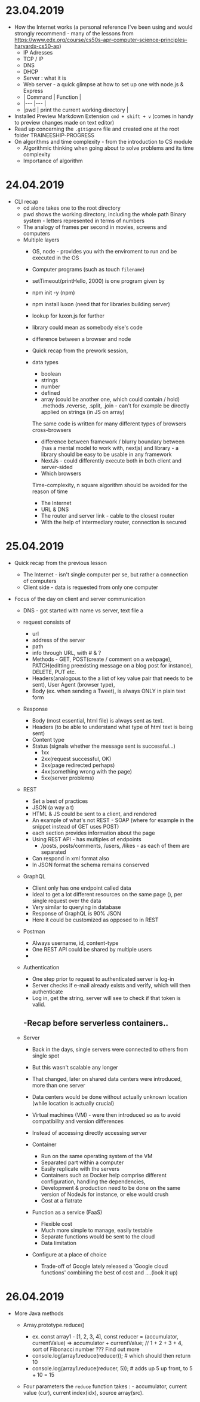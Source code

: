 # 23.04.2019
* How the Internet works (a personal reference I've been using and would strongly recommend - many of the lessons from <https://www.edx.org/course/cs50s-apr-computer-science-principles-harvardx-cs50-ap>)
    - IP Adresses
    - TCP / IP
    - DNS
    - DHCP
    - Server : what it is 
    - Web server - a quick glimpse at how to set up one with node.js & Express
  - | Command           | Function                              |
  - |---                |---                                    |
  - |pwd                | print the current working directory   |
 * Installed Preview Markdown Extension `cmd + shift + v` (comes in handy to preview changes made on text editor)
 * Read up concerning the `.gitignore` file and created one at the root folder TRAINEESHIP-PROGRESS 
 * On algorithms and time complexity - from the introduction to CS module
    - Algorithmic thinking when going about to solve problems and its time complexity  
    - Importance of algorithm

# 24.04.2019
* CLI recap 
    - cd alone takes one to the root directory
    - pwd shows the working directory, including the whole path
    Binary system - letters represented in terms of numbers
    - The analogy of frames per second in movies, screens and computers
    - Multiple layers
      - OS, node - provides you with the enviroment to run and be executed in the OS 
      - Computer programs (such as touch `filename`) 
      - setTimeout(printHello, 2000) is one program given by
      - npm init -y (npm)
      - npm install luxon (need that for libraries building server)
      - lookup for luxon.js for further 
      - library could mean as somebody else's code
      - difference between a browser and node
      
      - Quick recap from the prework session,
      - data types 
         - boolean
         - strings
         - number
         - defined
         - array (could be another one, which could contain / hold)
         .methods
         .reverse, .split, .join - can't for example be directly applied on strings (in JS on array)


         The same code is written for many different types of browsers cross-browsers
         - difference between framework / blurry boundary between (has a mental model to work with, nextjs) and library - a library should be easy to be usable in any framework
         - NextJs - could differently execute both in both client and server-sided
         - Which browsers

         Time-complexity, n square algorithm should be avoided for the reason of time

         - The Internet
         - URL & DNS
         - The router and server link - cable to the closest router
         - With the help of intermediary router, connection is secured

# 25.04.2019
- Quick recap from the previous lesson
    - The Internet - isn't single computer per se, but rather a connection of computers
    - Client side - data is requested from only one computer

- Focus of the day on client and server communication
    - DNS - got started with name vs server, text file a
    - request consists of 
       - url
       - address of the server
       - path
       - info through URL, with # & ?
       - Methods - GET, POST(create / comment on a webpage), PATCH(editting preexisting message on a blog post for instance), DELETE, PUT etc.
       - Headers(analogous to the a list of key value pair that needs to be sent), User Agent (browser type), 
       - Body (ex. when sending a Tweet), is always ONLY in plain text form
    
    - Response
      - Body (most essential, html file) is always sent as text. 
      - Headers (to be able to understand what type of html text is being sent)
      - Content type
      - Status (signals whether the message sent is successful...)
        - 1xx
        - 2xx(request successful, OK)
        - 3xx(page redirected perhaps)
        - 4xx(something wrong with the page)
        - 5xx(server problems)
    
    - REST
        - Set a best of practices
        - JSON (a way a t)
        - HTML & JS could be sent to a client, and rendered
        - An example of what's not REST - SOAP (where for example in the snippet instead of    GET uses POST)
        - each section provides information about the page
        - Using REST API - has multiples of endpoints
            - /posts, posts/comments, /users, /likes - as each of them are separated
        - Can respond in xml format also
        - In JSON format the schema remains conserved
    - GraphQL 
        - Client only has one endpoint called data
        - Ideal to get a lot different resources on the same page (), per single request over the data
        - Very similar to querying in database
        - Response of GraphQL is 90% JSON
        - Here it could be customized as opposed to in REST
    - Postman
        - Always username, id, content-type
        - One REST API could be shared by multiple users
        - 
    - Authentication
        - One step prior to request to authenticated server is log-in
        - Server checks if e-mail already exists and verify, which will then authenticate
        - Log in, get the string, server will see to check if that token is valid.

        -Recap before serverless containers..
        - 
    - Server
        - Back in the days, single servers were connected to others from single spot
        - But this wasn't scalable any longer
        - That changed, later on shared data centers were introduced, more than one server 
        - Data centers would be done without actually unknown location (while location is actually crucial)
        - Virtual machines (VM) - were then introduced so as to avoid compatibility and version differences
        - Instead of accessing directly accessing server
        - Container
            - Run on the same operating system of the VM
            - Separated part within a computer
            - Easily replicate with the servers
            - Containers such as Docker help comprise different configuration, handling the dependencies, 
            - Development & production need to be done on the same version of NodeJs for instance, or else would crush
            - Cost at a flatrate
        - Function as a service (FaaS)
            - Flexible cost
            - Much more simple to manage, easily testable
            - Separate functions would be sent to the cloud
            - Data limitation
        
        - Configure at a place of choice
            - Trade-off of Google lately released a 'Google cloud functions' combining the best of cost and ....(look it up)

# 26.04.2019
- More Java methods
    - Array.prototype.reduce() 
        - ex. const array1 - [1, 2, 3, 4], const reducer =   (accumulator, currentValue) => accumulator + currentValue;
        // 1 + 2 + 3 + 4, sort of Fibonacci number ??? Find out more
        - console.log(array1.reduce(reducer)); # which should then return 10
        - console.log(array1.reduce(reducer, 5)); # adds up 5 up front, to 5 + 10 = 15

    - Four parameters the `reduce` function takes : - accumulator, current value (cur), current index(idx), source array(src).




